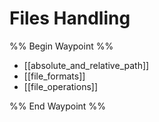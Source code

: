 # Files Handling

%% Begin Waypoint %%
- [[absolute_and_relative_path]]
- [[file_formats]]
- [[file_operations]]

%% End Waypoint %%
